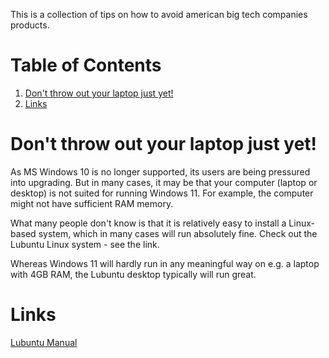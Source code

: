 This is a collection of tips on how to avoid american big tech companies products.
<a id="org29bb0b2"></a>


# Table of Contents

1.  [Don't throw out your laptop just yet!](#orgec79116)
2.  [Links](#orgbb9a300)


<a id="orgec79116"></a>

# Don't throw out your laptop just yet!

As MS Windows 10 is no longer supported, its users are being pressured into upgrading.
But in many cases, it may be that your computer (laptop or desktop) is not suited for running Windows 11.
For example, the computer might not have sufficient RAM memory.

What many people don't know is that it is relatively easy to install a Linux-based system, which in many cases will run absolutely fine.
Check out the Lubuntu Linux system - see the link.

Whereas Windows 11 will hardly run in any meaningful way on e.g. a laptop with 4GB RAM, the Lubuntu desktop typically will run great.


<a id="orgbb9a300"></a>

# Links

[Lubuntu Manual](https://manual.lubuntu.me/lts/)

